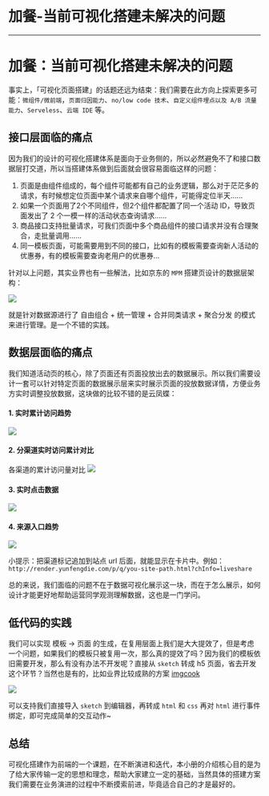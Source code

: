 
# 加餐-当前可视化搭建未解决的问题
---

# 加餐：当前可视化搭建未解决的问题

事实上，「可视化页面搭建」的话题还远为结束：我们需要在此方向上探索更多可能：`微组件/微前端`，`页面归因能力`、`no/low code 技术`、`自定义组件埋点以及 A/B 流量能力`、`Serveless`、`云端 IDE` 等。

## 接口层⾯临的痛点

因为我们的设计的可视化搭建体系是面向于业务侧的，所以必然避免不了和接口数据层打交道，所以当搭建体系做到后面就会很容易面临这样的问题：

1.  ⻚⾯是由组件组成的，每个组件可能都有自己的业务逻辑，那么对于茫茫多的请求，有时候想定位⻚⾯中某个请求来⾃哪个组件，可能得定位半天……
2.  如果一个页面用了2个不同组件，但2个组件都配置了同⼀个活动 ID，导致⻚⾯发出了 2 个⼀模⼀样的活动状态查询请求……
3.  商品接⼝⽀持批量请求，可我们⻚⾯中多个商品组件的接⼝请求并没有合理聚合，⾛批量调⽤……
4.  同一模板页面，可能需要用到不同的接口，比如有的模板需要查询新人活动的优惠券，有的模板需要查询老用户的优惠券...

针对以上问题，其实业界也有一些解法，比如京东的 `MPM` 搭建页设计的数据层架构：

![](https://p1-juejin.byteimg.com/tos-cn-i-k3u1fbpfcp/44ece0236ec94524a6ec775fbdfda203~tplv-k3u1fbpfcp-watermark.image)

就是针对数据源进行了 自由组合 + 统一管理 + 合并同类请求 + 聚合分发 的模式来进行管理。是一个不错的实践。

## 数据层面临的痛点

我们知道活动页的核心，除了页面还有页面投放出去的数据展示。所以我们需要设计一套可以针对特定页面的数据展示层来实时展示页面的投放数据详情，方便业务方实时调整投放数据，这块做的比较不错的是云凤蝶：

#### 1\. 实时累计访问趋势

![](https://p3-juejin.byteimg.com/tos-cn-i-k3u1fbpfcp/3eb268416dad494f98cb989cb8955421~tplv-k3u1fbpfcp-watermark.image)

#### 2\. 分渠道实时访问累计对比

各渠道的累计访问量对比 ![](https://p1-juejin.byteimg.com/tos-cn-i-k3u1fbpfcp/5ff1e232fa0341ab9b61a421160ed5ad~tplv-k3u1fbpfcp-watermark.image)

#### 3\. 实时点击数据

![](https://p1-juejin.byteimg.com/tos-cn-i-k3u1fbpfcp/6ed13f46bbda4918ad6c9d4fe500d061~tplv-k3u1fbpfcp-watermark.image)

#### 4\. 来源入口趋势

![](https://p3-juejin.byteimg.com/tos-cn-i-k3u1fbpfcp/17baa7da7f724eaab5f8dbab24fe127f~tplv-k3u1fbpfcp-watermark.image)

小提示：把渠道标记追加到站点 url 后面，就能显示在卡片中。例如： `http://render.yunfengdie.com/p/q/you-site-path.html?chInfo=liveshare`

总的来说，我们面临的问题不在于数据可视化展示这一块，而在于怎么展示，如何设计才能更好地帮助运营同学观测理解数据，这也是一门学问。

## 低代码的实践

我们可以实现 模板 \-> 页面 的生成，在复用层面上我们是大大提效了，但是考虑一个问题，如果我们的模板只被复用一次，那么真的提效了吗？因为我们的模板依旧需要开发，那么有没有办法不开发呢？直接从 `sketch` 转成 h5 页面，省去开发这个环节？当然也是有的，比如业界比较成熟的方案 [imgcook](https://www.imgcook.com/)

![](https://p6-juejin.byteimg.com/tos-cn-i-k3u1fbpfcp/b17a1a5680124250b9502743226475c0~tplv-k3u1fbpfcp-watermark.image)

可以支持我们直接导入 `sketch` 到编辑器，再转成 `html` 和 `css` 再对 `html` 进行事件绑定，即可完成简单的交互动作\~

## 总结

可视化搭建作为前端的一个课题，在不断演进和迭代，本小册的介绍核心目的是为了给大家传输一定的思想和理念，帮助大家建立一定的基础，当然具体的搭建方案我们需要在业务演进的过程中不断摸索前进，毕竟适合自己的才是最好的。
    